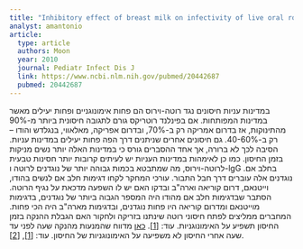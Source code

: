 ```yaml
---
title: "Inhibitory effect of breast milk on infectivity of live oral rotavirus vaccines"
analyst: amantonio
article:
  type: article
  authors: Moon
  year: 2010
  journal: Pediatr Infect Dis J
  link: https://www.ncbi.nlm.nih.gov/pubmed/20442687
  pubmed: 20442687
---
```


במדינות עניות חיסונים נגד רוטה-וירוס הם פחות אימונוגניים ופחות יעילים מאשר במדינות המפותחות. אם בפינלנד רוטריקס גורם לתגובה חיסונית ביותר מ-90% מהתינוקות, אז בדרום אמריקה רק ב-70%, ובדרום אפריקה, מאלאווי, בנגלדש והודו – רק ב-40-60%. גם חיסונים אחרים שניתנים דרך הפה פחות יעילים במדינות עניות.
הסיבה לכך לא ברורה, אך אחד ההסברים גורס כי במדינות האלה יותר נשים מניקות בזמן החיסון. כמו כן לאימהות במדינות העניות יש לעיתים קרובות יותר חסינות טבעית לרוטה-וירוס, מה שמתבטא בכמות גבוהה יותר של נוגדנים לרוטה ו-lgG בחלב אם. נוגדנים אלה עוברים דרך חבל התבור.
עורכי המחקר לקחו דגימות חלב אם לנשים בהודו, וייטנאם, דרום קוריאה וארה"ב ובדקו האם יש לו השפעה מדכאת על נגיף הרוטה. הסתבר שבדגימות חלב אם מהודו היה המספר הגבוה ביותר של נוגדנים, בדגימות מוייטנאם ומדרום קוריאה היו פחות נוגדנים, ובדגימות מארה"ב היה הכי פחות.
המחברים ממליצים לפתח חיסוני רוטה שינתנו בזריקה ולחקור האם הגבלת ההנקה בזמן החיסון תשפיע על האימונוגניות. עוד: [[1]](https://www.ncbi.nlm.nih.gov/pubmed/21147127).
[כאן](https://www.ncbi.nlm.nih.gov/pmc/articles/PMC3967577/) מדווח שהמנעות מהנקה שעה לפני עד שעה אחרי החיסון לא משפיעה על האימונוגניות של החיסון. עוד: [[1]](https://www.ncbi.nlm.nih.gov/pubmed/25091668), [[2]](https://www.ncbi.nlm.nih.gov/pubmed/26035743).
